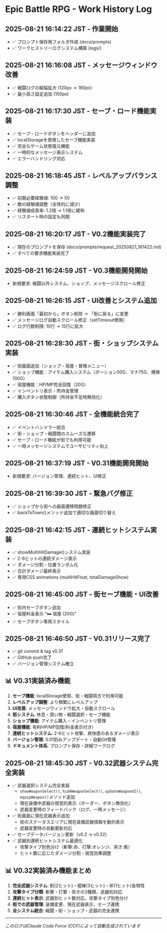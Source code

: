# Epic Battle RPG - Work History Log

## 2025-08-21 16:14:22 JST - 作業開始
- ✅ プロンプト保存用フォルダ作成 (docs/prompts)
- ✅ ワークヒストリーログシステム構築 (logs/)

## 2025-08-21 16:16:08 JST - メッセージウィンドウ改善
- ✅ 戦闘ログの縦幅拡大 (120px → 180px)
- ✅ 最小高さ設定追加 (150px)

## 2025-08-21 16:17:30 JST - セーブ・ロード機能実装
- ✅ セーブ・ロードボタンをヘッダーに追加
- ✅ localStorageを使用したセーブ機能実装
- ✅ 完全なゲーム状態復元機能
- ✅ 一時的なメッセージ表示システム
- ✅ エラーハンドリング対応

## 2025-08-21 16:18:45 JST - レベルアップバランス調整
- ✅ 初期必要経験値: 100 → 50
- ✅ 敵の経験値調整（全体的に減少）
- ✅ 経験値成長率: 1.2倍 → 1.1倍に緩和
- ✅ リスタート時の設定も同期

## 2025-08-21 16:20:17 JST - V0.2機能実装完了
- ✅ 現在のプロンプトを保存 (docs/prompts/request_20250821_161422.md)
- ✅ すべての要求機能実装完了

## 2025-08-21 16:24:59 JST - V0.3機能開発開始
- 新規要求: 戦闘以外システム、ショップ、メッセージスクロール修正

## 2025-08-21 16:26:15 JST - UI改善とシステム追加
- ✅ 勝利画面「最初から」ボタン削除 → 「街に戻る」に変更
- ✅ メッセージログ自動スクロール修正（setTimeout使用）
- ✅ ログ行数制限: 10行 → 15行に拡大

## 2025-08-21 16:28:30 JST - 街・ショップシステム実装
- ✅ 街画面追加（ショップ・宿屋・冒険メニュー）
- ✅ ショップ機能：アイテム購入システム（ポーション50G、マナ75G、爆弾100G）
- ✅ 宿屋機能：HP/MP完全回復（20G）
- ✅ インベントリ表示・所持金管理
- ✅ 購入ボタン状態制御（所持金不足時無効化）

## 2025-08-21 16:30:46 JST - 全機能統合完了
- ✅ イベントハンドラー統合
- ✅ 街・ショップ・戦闘間のスムーズな遷移
- ✅ セーブ・ロード機能が街でも利用可能
- ✅ 一時メッセージシステムでユーザビリティ向上

## 2025-08-21 16:37:19 JST - V0.31機能開発開始
- 新規要求: バージョン管理、連続ヒット、UI修正

## 2025-08-21 16:39:30 JST - 緊急バグ修正
- ✅ ショップから街への画面遷移問題修正
- ✅ backToTown()メソッド追加で適切な画面切り替え

## 2025-08-21 16:42:15 JST - 連続ヒットシステム実装
- ✅ showMultiHitDamage()システム実装
- ✅ 2-6ヒットの連続ダメージ表示
- ✅ ダメージ分割・位置ランダム化
- ✅ 合計ダメージ最終表示
- ✅ 専用CSS animations (multiHitFloat, totalDamageShow)

## 2025-08-21 16:45:00 JST - 街セーブ機能・UI改善
- ✅ 街内セーブボタン追加
- ✅ 宿屋料金表示 "🛏️ 宿屋 (20G)"
- ✅ セーブボタン専用スタイル

## 2025-08-21 16:46:50 JST - V0.31リリース完了
- ✅ git commit & tag v0.31
- ✅ GitHub push完了
- ✅ バージョン管理システム確立

## 📊 V0.31実装済み機能
1. **セーブ機能**: localStorage使用、街・戦闘両方で利用可能
2. **レベルアップ調整**: より頻繁にレベルアップ
3. **UI改善**: メッセージウィンドウ拡大・自動スクロール
4. **街システム**: 休息・買い物・戦闘選択・セーブ機能
5. **ショップ機能**: アイテム購入・インベントリ管理
6. **宿屋機能**: 有料HP/MP回復(料金表示付き)
7. **連続ヒットシステム**: 2-6ヒット攻撃、爽快感のあるダメージ表示
8. **バージョン管理**: 0.01刻みアップデート・自動Git管理
9. **ドキュメント体系**: プロンプト保存・詳細ワークログ

## 2025-08-21 18:45:30 JST - V0.32武器システム完全実装
- ✅ 武器選択システム完全実装
  - `showWeaponSelect()`, `hideWeaponSelect()`, `updateWeaponUI()`, `equipWeapon()`メソッド追加
  - 現在装備中武器の視覚的表示（ボーダー、ボタン無効化）
  - 武器変更時のフィードバック（ログ、一時メッセージ）
- ✅ 街画面に現在武器表示追加
  - 街のステータスエリアに現在装備武器情報を動的表示
  - 武器変更時の自動更新対応
- ✅ セーブデータバージョン更新（v0.2 → v0.32）
- ✅ 武器別連続ヒットシステム最適化
  - 攻撃タイプ別色分け（斬撃:赤、打撃:オレンジ、突き:紫）
  - ヒット数に応じたダメージ分割・視覚効果調整

## 📊 V0.32実装済み機能まとめ
1. **完全武器システム**: 剣(2ヒット)・棍棒(3ヒット)・斧(1ヒット)各特性
2. **攻撃タイプ分類**: 斬撃・打撃・突きの3種類、武器別対応
3. **連続ヒット表示**: 武器別ヒット数対応、攻撃タイプ別色分け
4. **街での武器管理**: 装備変更、現在武器表示、セーブ連携
5. **全システム統合**: 戦闘・街・ショップ・武器の完全連携

---
*このログはClaude Code Force (CCF)によって自動生成されています*